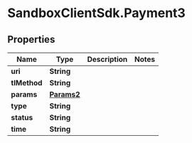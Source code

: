 # SandboxClientSdk.Payment3

## Properties
Name | Type | Description | Notes
------------ | ------------- | ------------- | -------------
**uri** | **String** |  | 
**tlMethod** | **String** |  | 
**params** | [**Params2**](Params2.md) |  | 
**type** | **String** |  | 
**status** | **String** |  | 
**time** | **String** |  | 
